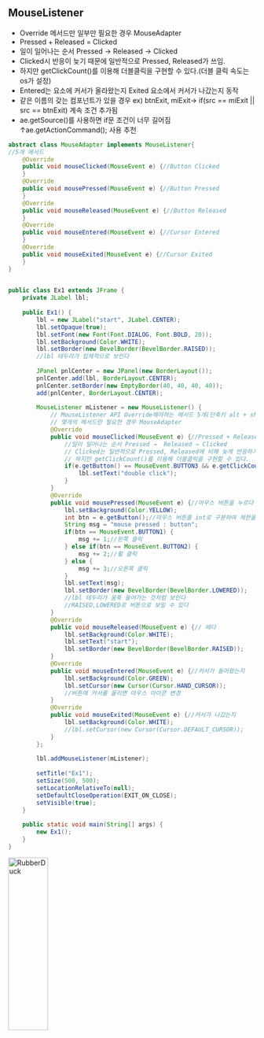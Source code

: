 ## MouseListener
* Override 메서드만 일부만 필요한 경우 MouseAdapter
* Pressed + Released = Clicked
* 일이 일어나는 순서 Pressed →  Released → Clicked
* Clicked시 반응이 늦기 때문에 일반적으로 Pressed, Released가 쓰임.
* 하지만 getClickCount()를 이용해 더블클릭을 구현할 수 있다.(더블 클릭 속도는 os가 설정)
* Entered는 요소에 커서가 올라왔는지 Exited 요소에서 커서가 나갔는지 동작
* 같은 이름의 갖는 컴포넌트가 있을 경우 ex) btnExit, miExit-> if(src == miExit || src == btnExit) 계속 조건 추가됨
* ae.getSource()를 사용하면 if문 조건이 너무 길어짐 ↑ae.getActionCommand(); 사용 추천
```java
abstract class MouseAdapter implements MouseListener{
//5개 메서드
    @Override
    public void mouseClicked(MouseEvent e) {//Button Clicked
    }
    @Override
    public void mousePressed(MouseEvent e) {//Button Pressed
    }
    @Override
    public void mouseReleased(MouseEvent e) {//Button Released
    }
    @Override
    public void mouseEntered(MouseEvent e) {//Cursor Entered
    }
    @Override
    public void mouseExited(MouseEvent e) {//Cursor Exited
    }
}      
    
```
```java
public class Ex1 extends JFrame {
	private JLabel lbl;
	
	public Ex1() {
		lbl = new JLabel("start", JLabel.CENTER);
		lbl.setOpaque(true);
		lbl.setFont(new Font(Font.DIALOG, Font.BOLD, 20));
		lbl.setBackground(Color.WHITE);
		lbl.setBorder(new BevelBorder(BevelBorder.RAISED));
		//lbl 테두리가 입체적으로 보인다
		
		JPanel pnlCenter = new JPanel(new BorderLayout());
		pnlCenter.add(lbl, BorderLayout.CENTER);
		pnlCenter.setBorder(new EmptyBorder(40, 40, 40, 40));
		add(pnlCenter, BorderLayout.CENTER);
		
		MouseListener mListener = new MouseListener() {
			// MouseListener API Override해야하는 메서드 5개(단축키 alt + shft + s ->v)
			// 몇개의 메서드만 필요한 경우 MouseAdapter
			@Override
			public void mouseClicked(MouseEvent e) {//Pressed + Released = Clicked
				//일이 일어나는 순서 Pressed →  Released → Clicked
				// Clicked는 일반적으로 Pressed, Released에 비해 늦게 반응하기 때문에 쓰임이 적다
				// 하지만 getClickCount()를 이용해 더블클릭을 구현할 수 있다.
				if(e.getButton() == MouseEvent.BUTTON3 && e.getClickCount() == 2) {
					lbl.setText("double click");
				}
			}
			@Override
			public void mousePressed(MouseEvent e) {//마우스 버튼을 누르다
				lbl.setBackground(Color.YELLOW);
				int btn = e.getButton();//마우스 버튼를 int로 구분하여 제한을 둘수 있다.
				String msg = "mouse pressed : button";
				if(btn == MouseEvent.BUTTON1) {
					msg += 1;//왼쪽 클릭
				} else if(btn == MouseEvent.BUTTON2) {
					msg += 2;//휠 클릭
				} else {
					msg += 3;//오른쪽 클릭
				}
				lbl.setText(msg);
				lbl.setBorder(new BevelBorder(BevelBorder.LOWERED));
				//lbl 테두리가 움푹 들어가는 것처럼 보인다
				//RAISED,LOWERED로 버튼으로 보일 수 있다
			}
			@Override
			public void mouseReleased(MouseEvent e) {// 떼다
				lbl.setBackground(Color.WHITE);
				lbl.setText("start");
				lbl.setBorder(new BevelBorder(BevelBorder.RAISED));
			}
			@Override
			public void mouseEntered(MouseEvent e) {//커서가 들어왔는지
				lbl.setBackground(Color.GREEN);
				lbl.setCursor(new Cursor(Cursor.HAND_CURSOR));
				//버튼에 커서를 올리면 마우스 아이콘 변경
			}
			@Override
			public void mouseExited(MouseEvent e) {//커서가 나갔는지
				lbl.setBackground(Color.WHITE);
				//lbl.setCursor(new Cursor(Cursor.DEFAULT_CURSOR));
			}
		};
		
		lbl.addMouseListener(mListener);
		
		setTitle("Ex1");
		setSize(500, 500);
		setLocationRelativeTo(null);
		setDefaultCloseOperation(EXIT_ON_CLOSE);
		setVisible(true);
	}
	
	public static void main(String[] args) {
		new Ex1();
	}
}
```
<img src="https://postfiles.pstatic.net/MjAyMjA1MjdfMTIg/MDAxNjUzNTgwMDk4ODM0.8dynPHvoJriILtPqBZvWLy5pR909pleu8vw9fEn5EWcg.zVty24RbKie9HX0MS-59suM4_0WO4SYD81aVTEODyMog.PNG.forget980/image.png?type=w580" width="40%" height="30%" title="px(픽셀) 크기 설정" alt="RubberDuck"></img>
